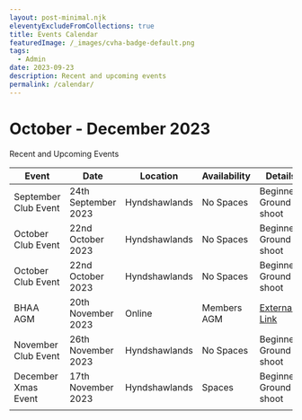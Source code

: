 ```yaml
---
layout: post-minimal.njk
eleventyExcludeFromCollections: true
title: Events Calendar
featuredImage: /_images/cvha-badge-default.png
tags:
  - Admin
date: 2023-09-23
description: Recent and upcoming events
permalink: /calendar/
---
```

# October - December 2023

Recent and Upcoming Events

| Event  | Date  |  Location | Availability  | Details  |
|---|---|---|---|---|
|  September Club Event |  24th September 2023 |  Hyndshawlands  | No Spaces  | Beginners Ground shoot  |
|  October Club Event |  22nd October 2023 |  Hyndshawlands  | No Spaces  | Beginners Ground shoot  |
|  October Club Event |  22nd October 2023 |  Hyndshawlands  | No Spaces  | Beginners Ground shoot  |
| BHAA AGM  |  20th November 2023 |  Online | Members AGM  | [External Link](https://www.bhaa.org.uk/annual-general-meeting-3pm-on-20th-november/)  |
|  November Club Event |  26th November 2023 |  Hyndshawlands  | No Spaces  | Beginners Ground shoot  |
|  December Xmas Event |  17th November 2023 |  Hyndshawlands  |  Spaces  | Beginners Ground shoot  |
|   |   |   |   |   |